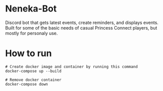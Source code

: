 # Neneka-Bot

Discord bot that gets latest events, create reminders, and displays events. Built for some of the basic needs of casual Princess Connect players, but mostly for personaly use.

# How to run
```
# Create docker image and container by running this command
docker-compose up --build

# Remove docker container
docker-compose down
```